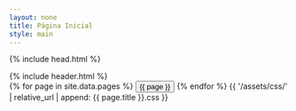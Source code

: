 ```yaml
---
layout: none
title: Página Inicial
style: main
---
```


{% include head.html %}
<body>
{% include header.html %}
<div class="centralizado">
  {% for page in site.data.pages %}
    <a href="/{{ site.repository-name }}/{{ page | downcase | replace: " ", "_" }}/" ><button>{{ page }}</button></a>
  {% endfor %}
  {{ '/assets/css/' | relative_url | append: {{ page.title }}.css }}
</head>
</div>
</body>
